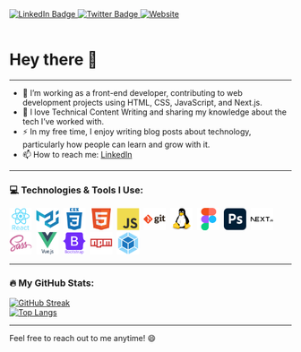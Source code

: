 

<div id="header" align="center">
  <!-- Add any header content here if needed -->
</div>

<div id="badges">
  <a href="https://www.linkedin.com/in/beimnet-zewdu-kebede">
    <img src="https://img.shields.io/badge/LinkedIn-0077B5?style=for-the-badge&logo=linkedin&logoColor=white" alt="LinkedIn Badge"/>
  </a>
  <a href="https://twitter.com/beimnetzewduk">
    <img src="https://img.shields.io/badge/Twitter-1DA1F2?style=for-the-badge&logo=twitter&logoColor=white" alt="Twitter Badge"/>
  </a>
  <a href="https://beimnetzewdu.com">
    <img src="https://img.shields.io/badge/website-000000?style=for-the-badge&logo=About.me&logoColor=white" alt="Website"/>
  </a>
</div>

<img src="https://komarev.com/ghpvc/?username=beimnetzewdu&style=flat-square&color=green" alt="">

<h1>Hey there 👋</h1>

---

- :telescope: I’m working as a front-end developer, contributing to web development projects using HTML, CSS, JavaScript, and Next.js.
- :seedling: I love Technical Content Writing and sharing my knowledge about the tech I’ve worked with.
- :zap: In my free time, I enjoy writing blog posts about technology, particularly how people can learn and grow with it.
- :mailbox: How to reach me: [LinkedIn](https://www.linkedin.com/in/)

---

### :computer: Technologies & Tools I Use:
<div>
  <img src="https://github.com/devicons/devicon/blob/master/icons/react/react-original-wordmark.svg" title="React" alt="React" width="40" height="40"/>&nbsp;
  <img src="https://github.com/devicons/devicon/blob/master/icons/materialui/materialui-original.svg" title="Material UI" alt="Material UI" width="40" height="40"/>&nbsp;
  <img src="https://github.com/devicons/devicon/blob/master/icons/css3/css3-plain-wordmark.svg" title="CSS3" alt="CSS" width="40" height="40"/>&nbsp;
  <img src="https://github.com/devicons/devicon/blob/master/icons/html5/html5-original.svg" title="HTML5" alt="HTML" width="40" height="40"/>&nbsp;
  <img src="https://github.com/devicons/devicon/blob/master/icons/javascript/javascript-original.svg" title="JavaScript" alt="JavaScript" width="40" height="40"/>&nbsp;
  <img src="https://github.com/devicons/devicon/blob/master/icons/git/git-original-wordmark.svg" title="Git" alt="Git" width="40" height="40"/>&nbsp;
  <img src="https://github.com/devicons/devicon/blob/master/icons/linux/linux-original.svg" title="Linux" alt="Linux" width="40" height="40"/>&nbsp;
  <img src="https://github.com/devicons/devicon/blob/master/icons/figma/figma-original.svg" title="Figma" alt="Figma" width="40" height="40"/>&nbsp;
  <img src="https://github.com/devicons/devicon/blob/master/icons/photoshop/photoshop-plain.svg" title="Photoshop" alt="Photoshop" width="40" height="40"/>&nbsp;
  <img src="https://github.com/devicons/devicon/blob/master/icons/nextjs/nextjs-original-wordmark.svg" title="Next.js" alt="Next.js" width="40" height="40"/>&nbsp;
  <img src="https://github.com/devicons/devicon/blob/master/icons/sass/sass-original.svg" title="Sass" alt="Sass" width="40" height="40"/>&nbsp;
  <img src="https://github.com/devicons/devicon/blob/master/icons/vuejs/vuejs-original-wordmark.svg" title="Vue.js" alt="Vue.js" width="40" height="40"/>&nbsp;
  <img src="https://github.com/devicons/devicon/blob/master/icons/bootstrap/bootstrap-plain-wordmark.svg" title="Bootstrap" alt="Bootstrap" width="40" height="40"/>&nbsp;
  <img src="https://github.com/devicons/devicon/blob/master/icons/npm/npm-original-wordmark.svg" title="NPM" alt="NPM" width="40" height="40"/>&nbsp;
  <img src="https://github.com/devicons/devicon/blob/master/icons/webpack/webpack-original.svg" title="Webpack" alt="Webpack" width="40" height="40"/>&nbsp;
</div>


---

### :fire: My GitHub Stats:
[![GitHub Streak](http://github-readme-streak-stats.herokuapp.com?user=beimnetzewdu&theme=dark&background=000000)](https://git.io/streak-stats)  
[![Top Langs](https://github-readme-stats.vercel.app/api/top-langs/?username=beimnetzewdu&layout=compact&theme=vision-friendly-dark)](https://github.com/anuraghazra/github-readme-stats)

---

Feel free to reach out to me anytime! 😄
